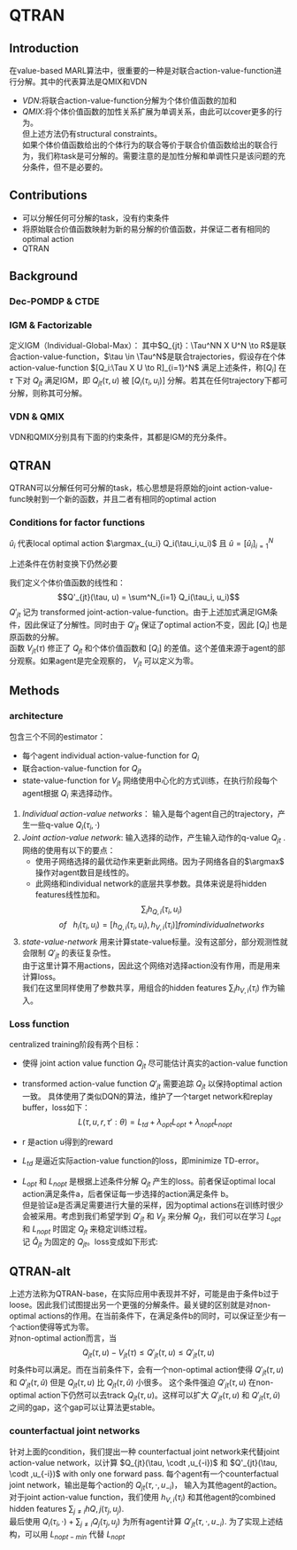 # QTRAN
## Introduction
在value-based MARL算法中，很重要的一种是对联合action-value-function进行分解。其中的代表算法是QMIX和VDN
+ *VDN*:将联合action-value-function分解为个体价值函数的加和
+ *QMIX*:将个体价值函数的加性关系扩展为单调关系，由此可以cover更多的行为。  
但上述方法仍有structural constraints。  
如果个体价值函数给出的个体行为的联合等价于联合价值函数给出的联合行为，我们称task是可分解的。需要注意的是加性分解和单调性只是该问题的充分条件，但不是必要的。  
## Contributions
+ 可以分解任何可分解的task，没有约束条件
+ 将原始联合价值函数映射为新的易分解的价值函数，并保证二者有相同的optimal action
+ QTRAN

## Background
### Dec-POMDP & CTDE
### IGM & Factorizable
定义IGM（Individual-Global-Max）：
其中$Q_{jt}：\Tau^NN X U^N \to R$是联合action-value-function，$\tau \in \Tau^N$是联合trajectories，假设存在个体action-value-function $[Q_i:\Tau X U \to R]_{i=1}^N$ 满足上述条件，称$[Q_i]$ 在 $\tau$ 下对 $Q_{jt}$ 满足IGM，即 $Q_{jt}(\tau,u)$ 被 $[Q_i(\tau_i,u_i)]$ 分解。若其在任何trajectory下都可分解，则称其可分解。

### VDN & QMIX
VDN和QMIX分别具有下面的约束条件，其都是IGM的充分条件。

## QTRAN
QTRAN可以分解任何可分解的task，核心思想是将原始的joint action-value-func映射到一个新的函数，并且二者有相同的optimal action

### Conditions for factor functions
$\hat u_i$ 代表local optimal action $\argmax_{u_i} Q_i(\tau_i,u_i)$ 且 $\hat u = [\hat u_i]_{i=1}^N$  

上述条件在仿射变换下仍然必要  


我们定义个体价值函数的线性和：
$$Q'_{jt}(\tau, u) = \sum^N_{i=1} Q_i(\tau_i, u_i)$$
$Q'_{jt}$ 记为 transformed joint-action-value-function。由于上述加式满足IGM条件，因此保证了分解性。同时由于 $Q'_{jt}$ 保证了optimal action不变，因此 $[Q_i]$ 也是原函数的分解。  
函数 $V_{jt}(\tau)$ 修正了 $Q_{jt}$ 和个体价值函数和 $[Q_i]$ 的差值。这个差值来源于agent的部分观察。如果agent是完全观察的， $V_{jt}$ 可以定义为零。

## Methods
### architecture

包含三个不同的estimator：
+ 每个agent individual action-value-function for $Q_i$
+ 联合action-value-function for $Q_{jt}$
+ state-value-function for $V_{jt}$
网络使用中心化的方式训练，在执行阶段每个agent根据 $Q_i$ 来选择动作。

1. *Individual action-value networks*： 输入是每个agent自己的trajectory，产生一些q-value $Q_i(\tau_i , \cdot)$
2. *Joint action-value network*: 输入选择的动作，产生输入动作的q-value $Q_{jt}$ .网络的使用有以下的要点：
    + 使用子网络选择的最优动作来更新此网络。因为子网络各自的$\argmax$ 操作对agent数目是线性的。
    + 此网络和individual network的底层共享参数。具体来说是将hidden features线性加和。
    $$\sum_i h_{Q,i}(\tau_i,u_i)$$
    $$of \:\:\: h_i(\tau_i,u_i) = [h_{Q,i}(\tau_i,u_i),h_{V,i}(\tau_i)] from individual networks$$
3. *state-value-network*
    用来计算state-value标量。没有这部分，部分观测性就会限制 $Q'_{jt}$ 的表征复杂性。  
    由于这里计算不用actions，因此这个网络对选择action没有作用，而是用来计算loss。  
    我们在这里同样使用了参数共享，用组合的hidden features $\sum_i h_{V,i}(\tau_i)$ 作为输入。

### Loss function
centralized training阶段有两个目标：
+ 使得 joint action value function $Q_{jt}$ 尽可能估计真实的action-value function
+ transformed action-value function $Q'_{jt}$ 需要追踪 $Q_{jt}$ 以保持optimal action一致。
具体使用了类似DQN的算法，维护了一个target network和replay buffer，loss如下：
$$L(\tau, u, r, \tau ' : \theta) = L_{td} + \lambda_{opt}L_{opt} + \lambda_{nopt}L_{nopt}$$

+ r 是action u得到的reward
+ $L_{td}$ 是逼近实际action-value function的loss，即minimize TD-error。
+ $L_{opt}$ 和 $L_{nopt}$ 是根据上述条件分解 $Q_{jt}$ 产生的loss。前者保证optimal local action满足条件a，后者保证每一步选择的action满足条件 b。  
但是验证a是否满足需要进行大量的采样，因为optimal actions在训练时很少会被采用。考虑到我们希望学到 $Q'_{jt}$ 和 $V_{jt}$ 来分解 $Q_{jt}$，我们可以在学习 $L_{opt}$ 和 $L_{nopt}$ 时固定 $Q_{jt}$ 来稳定训练过程。  
记 $\hat Q_{jt}$ 为固定的 $Q_{jt}$。loss变成如下形式:

## QTRAN-alt
上述方法称为QTRAN-base，在实际应用中表现并不好，可能是由于条件b过于loose。因此我们试图提出另一个更强的分解条件。最关键的区别就是对non-optimal actions的作用。在当前条件下，在满足条件b的同时，可以保证至少有一个action使得等式为零。  
对non-optimal action而言，当
$$Q_{jt}(\tau, u) - V_{jt}(\tau) \le Q'_{jt}(\tau,u) \le Q'_{jt}(\tau,u)$$
时条件b可以满足。而在当前条件下，会有一个non-optimal action使得 $Q'_{jt}(\tau ,u)$ 和 $Q'_{jt}(\tau ,\hat u)$ 但是 $Q_{jt}(\tau ,u)$ 比 $Q_{jt}(\tau ,\hat u)$ 小很多。
这个条件强迫 $Q'_{jt}(\tau ,u)$ 在non-optimal action下仍然可以去track $Q_{jt}(\tau ,u)$。这样可以扩大 $Q'_{jt}(\tau ,u)$ 和 $Q'_{jt}(\tau ,\hat u)$ 之间的gap，这个gap可以让算法更stable。

### counterfactual joint networks
针对上面的condition，我们提出一种 counterfactual joint network来代替joint action-value network，以计算 $Q_{jt}(\tau, \codt ,u_{-i})$ 和 $Q'_{jt}(\tau, \codt ,u_{-i})$ with only one forward pass.
每个agent有一个counterfactual joint network，输出是每个action的 $Q_{jt}(\tau, \cdot, u_{-i})$， 输入为其他agent的action。  
对于joint action-value function，我们使用 $h_{V,i}(\tau_i)$ 和其他agent的combined hidden features $\sum_{j \neq i}h{Q,j}(\tau_j, u_j)$.  
最后使用 $Q_i(\tau_i, \cdot) + \sum_{j \neq i}Q_j(\tau_j, u_j)$ 为所有agent计算 $Q'_{jt}(\tau, \cdot, u_{-i})$. 为了实现上述结构，可以用 $L_{nopt-min}$ 代替 $L_{nopt}$